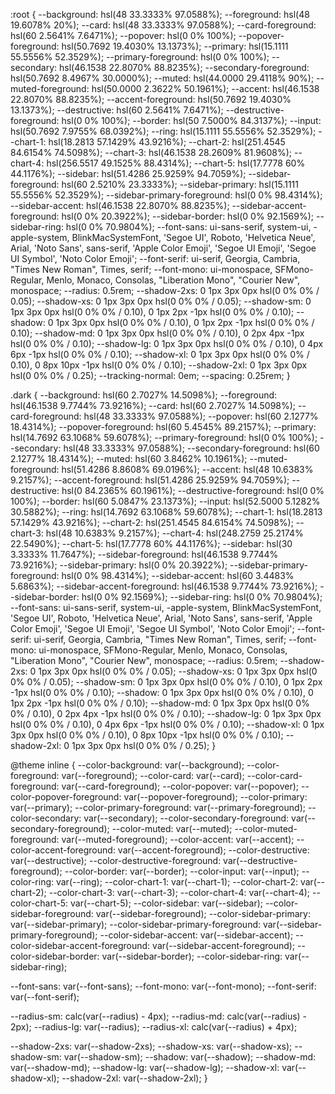 :root {
  --background: hsl(48 33.3333% 97.0588%);
  --foreground: hsl(48 19.6078% 20%);
  --card: hsl(48 33.3333% 97.0588%);
  --card-foreground: hsl(60 2.5641% 7.6471%);
  --popover: hsl(0 0% 100%);
  --popover-foreground: hsl(50.7692 19.4030% 13.1373%);
  --primary: hsl(15.1111 55.5556% 52.3529%);
  --primary-foreground: hsl(0 0% 100%);
  --secondary: hsl(46.1538 22.8070% 88.8235%);
  --secondary-foreground: hsl(50.7692 8.4967% 30.0000%);
  --muted: hsl(44.0000 29.4118% 90%);
  --muted-foreground: hsl(50.0000 2.3622% 50.1961%);
  --accent: hsl(46.1538 22.8070% 88.8235%);
  --accent-foreground: hsl(50.7692 19.4030% 13.1373%);
  --destructive: hsl(60 2.5641% 7.6471%);
  --destructive-foreground: hsl(0 0% 100%);
  --border: hsl(50 7.5000% 84.3137%);
  --input: hsl(50.7692 7.9755% 68.0392%);
  --ring: hsl(15.1111 55.5556% 52.3529%);
  --chart-1: hsl(18.2813 57.1429% 43.9216%);
  --chart-2: hsl(251.4545 84.6154% 74.5098%);
  --chart-3: hsl(46.1538 28.2609% 81.9608%);
  --chart-4: hsl(256.5517 49.1525% 88.4314%);
  --chart-5: hsl(17.7778 60% 44.1176%);
  --sidebar: hsl(51.4286 25.9259% 94.7059%);
  --sidebar-foreground: hsl(60 2.5210% 23.3333%);
  --sidebar-primary: hsl(15.1111 55.5556% 52.3529%);
  --sidebar-primary-foreground: hsl(0 0% 98.4314%);
  --sidebar-accent: hsl(46.1538 22.8070% 88.8235%);
  --sidebar-accent-foreground: hsl(0 0% 20.3922%);
  --sidebar-border: hsl(0 0% 92.1569%);
  --sidebar-ring: hsl(0 0% 70.9804%);
  --font-sans: ui-sans-serif, system-ui, -apple-system, BlinkMacSystemFont, 'Segoe UI', Roboto, 'Helvetica Neue', Arial, 'Noto Sans', sans-serif, 'Apple Color Emoji', 'Segoe UI Emoji', 'Segoe UI Symbol', 'Noto Color Emoji';
  --font-serif: ui-serif, Georgia, Cambria, "Times New Roman", Times, serif;
  --font-mono: ui-monospace, SFMono-Regular, Menlo, Monaco, Consolas, "Liberation Mono", "Courier New", monospace;
  --radius: 0.5rem;
  --shadow-2xs: 0 1px 3px 0px hsl(0 0% 0% / 0.05);
  --shadow-xs: 0 1px 3px 0px hsl(0 0% 0% / 0.05);
  --shadow-sm: 0 1px 3px 0px hsl(0 0% 0% / 0.10), 0 1px 2px -1px hsl(0 0% 0% / 0.10);
  --shadow: 0 1px 3px 0px hsl(0 0% 0% / 0.10), 0 1px 2px -1px hsl(0 0% 0% / 0.10);
  --shadow-md: 0 1px 3px 0px hsl(0 0% 0% / 0.10), 0 2px 4px -1px hsl(0 0% 0% / 0.10);
  --shadow-lg: 0 1px 3px 0px hsl(0 0% 0% / 0.10), 0 4px 6px -1px hsl(0 0% 0% / 0.10);
  --shadow-xl: 0 1px 3px 0px hsl(0 0% 0% / 0.10), 0 8px 10px -1px hsl(0 0% 0% / 0.10);
  --shadow-2xl: 0 1px 3px 0px hsl(0 0% 0% / 0.25);
  --tracking-normal: 0em;
  --spacing: 0.25rem;
}

.dark {
  --background: hsl(60 2.7027% 14.5098%);
  --foreground: hsl(46.1538 9.7744% 73.9216%);
  --card: hsl(60 2.7027% 14.5098%);
  --card-foreground: hsl(48 33.3333% 97.0588%);
  --popover: hsl(60 2.1277% 18.4314%);
  --popover-foreground: hsl(60 5.4545% 89.2157%);
  --primary: hsl(14.7692 63.1068% 59.6078%);
  --primary-foreground: hsl(0 0% 100%);
  --secondary: hsl(48 33.3333% 97.0588%);
  --secondary-foreground: hsl(60 2.1277% 18.4314%);
  --muted: hsl(60 3.8462% 10.1961%);
  --muted-foreground: hsl(51.4286 8.8608% 69.0196%);
  --accent: hsl(48 10.6383% 9.2157%);
  --accent-foreground: hsl(51.4286 25.9259% 94.7059%);
  --destructive: hsl(0 84.2365% 60.1961%);
  --destructive-foreground: hsl(0 0% 100%);
  --border: hsl(60 5.0847% 23.1373%);
  --input: hsl(52.5000 5.1282% 30.5882%);
  --ring: hsl(14.7692 63.1068% 59.6078%);
  --chart-1: hsl(18.2813 57.1429% 43.9216%);
  --chart-2: hsl(251.4545 84.6154% 74.5098%);
  --chart-3: hsl(48 10.6383% 9.2157%);
  --chart-4: hsl(248.2759 25.2174% 22.5490%);
  --chart-5: hsl(17.7778 60% 44.1176%);
  --sidebar: hsl(30 3.3333% 11.7647%);
  --sidebar-foreground: hsl(46.1538 9.7744% 73.9216%);
  --sidebar-primary: hsl(0 0% 20.3922%);
  --sidebar-primary-foreground: hsl(0 0% 98.4314%);
  --sidebar-accent: hsl(60 3.4483% 5.6863%);
  --sidebar-accent-foreground: hsl(46.1538 9.7744% 73.9216%);
  --sidebar-border: hsl(0 0% 92.1569%);
  --sidebar-ring: hsl(0 0% 70.9804%);
  --font-sans: ui-sans-serif, system-ui, -apple-system, BlinkMacSystemFont, 'Segoe UI', Roboto, 'Helvetica Neue', Arial, 'Noto Sans', sans-serif, 'Apple Color Emoji', 'Segoe UI Emoji', 'Segoe UI Symbol', 'Noto Color Emoji';
  --font-serif: ui-serif, Georgia, Cambria, "Times New Roman", Times, serif;
  --font-mono: ui-monospace, SFMono-Regular, Menlo, Monaco, Consolas, "Liberation Mono", "Courier New", monospace;
  --radius: 0.5rem;
  --shadow-2xs: 0 1px 3px 0px hsl(0 0% 0% / 0.05);
  --shadow-xs: 0 1px 3px 0px hsl(0 0% 0% / 0.05);
  --shadow-sm: 0 1px 3px 0px hsl(0 0% 0% / 0.10), 0 1px 2px -1px hsl(0 0% 0% / 0.10);
  --shadow: 0 1px 3px 0px hsl(0 0% 0% / 0.10), 0 1px 2px -1px hsl(0 0% 0% / 0.10);
  --shadow-md: 0 1px 3px 0px hsl(0 0% 0% / 0.10), 0 2px 4px -1px hsl(0 0% 0% / 0.10);
  --shadow-lg: 0 1px 3px 0px hsl(0 0% 0% / 0.10), 0 4px 6px -1px hsl(0 0% 0% / 0.10);
  --shadow-xl: 0 1px 3px 0px hsl(0 0% 0% / 0.10), 0 8px 10px -1px hsl(0 0% 0% / 0.10);
  --shadow-2xl: 0 1px 3px 0px hsl(0 0% 0% / 0.25);
}

@theme inline {
  --color-background: var(--background);
  --color-foreground: var(--foreground);
  --color-card: var(--card);
  --color-card-foreground: var(--card-foreground);
  --color-popover: var(--popover);
  --color-popover-foreground: var(--popover-foreground);
  --color-primary: var(--primary);
  --color-primary-foreground: var(--primary-foreground);
  --color-secondary: var(--secondary);
  --color-secondary-foreground: var(--secondary-foreground);
  --color-muted: var(--muted);
  --color-muted-foreground: var(--muted-foreground);
  --color-accent: var(--accent);
  --color-accent-foreground: var(--accent-foreground);
  --color-destructive: var(--destructive);
  --color-destructive-foreground: var(--destructive-foreground);
  --color-border: var(--border);
  --color-input: var(--input);
  --color-ring: var(--ring);
  --color-chart-1: var(--chart-1);
  --color-chart-2: var(--chart-2);
  --color-chart-3: var(--chart-3);
  --color-chart-4: var(--chart-4);
  --color-chart-5: var(--chart-5);
  --color-sidebar: var(--sidebar);
  --color-sidebar-foreground: var(--sidebar-foreground);
  --color-sidebar-primary: var(--sidebar-primary);
  --color-sidebar-primary-foreground: var(--sidebar-primary-foreground);
  --color-sidebar-accent: var(--sidebar-accent);
  --color-sidebar-accent-foreground: var(--sidebar-accent-foreground);
  --color-sidebar-border: var(--sidebar-border);
  --color-sidebar-ring: var(--sidebar-ring);

  --font-sans: var(--font-sans);
  --font-mono: var(--font-mono);
  --font-serif: var(--font-serif);

  --radius-sm: calc(var(--radius) - 4px);
  --radius-md: calc(var(--radius) - 2px);
  --radius-lg: var(--radius);
  --radius-xl: calc(var(--radius) + 4px);

  --shadow-2xs: var(--shadow-2xs);
  --shadow-xs: var(--shadow-xs);
  --shadow-sm: var(--shadow-sm);
  --shadow: var(--shadow);
  --shadow-md: var(--shadow-md);
  --shadow-lg: var(--shadow-lg);
  --shadow-xl: var(--shadow-xl);
  --shadow-2xl: var(--shadow-2xl);
}